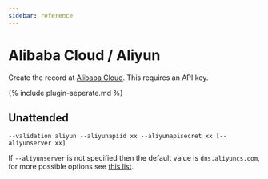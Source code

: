 ```yaml
---
sidebar: reference
---
```


# Alibaba Cloud / Aliyun 
Create the record at [Alibaba Cloud](http://ram.console.aliyun.com/manage/ak). This requires an API key.

{% include plugin-seperate.md %}

## Unattended 
`--validation aliyun --aliyunapiid xx --aliyunapisecret xx [--aliyunserver xx]`

If `--aliyunserver` is not specified then the default value is `dns.aliyuncs.com`, for more possible options see [this list](https://api.aliyun.com/product/Alidns).
